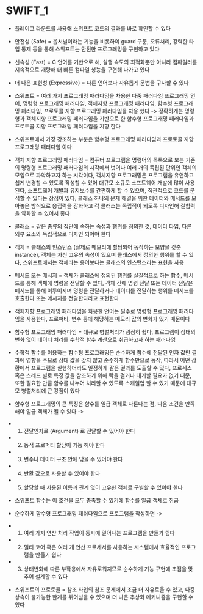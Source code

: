 # SWIFT_1
* 플레이그 라운드를 사용해 스위프트 코드의 결과를 바로 확인할 수 있다
* 안전성 (Safe) = 옵셔널이라는 기능을 비롯하여 guard 구문, 오류처리, 강력한 타입 통제 등을 통해 스위프트는 안전한 프로그래밍을 구현하고 있다
* 신속성 (Fast) = C 언어를 기반으로 해, 실행 속도의 최적화뿐만 아니라 컴파일러를 지속적으로 개량해 더 빠른 컴파일 성능을 구현해 나가고 있다
* 더 나은 표현성 (Expressive) = 다른 언어보다 자유롭게 문법을 구사할 수 있다
* 스위프트 = 여러 가지 프로그래밍 패러다임을 차용한 다중 패러다임 프로그래밍 언어, 명령형 프로그래밍 패러다임, 객체지향 프로그래밍 패러다임, 함수형 프로그래밍 패러다임, 프로토콜 지향 프로그래밍 패러다임을 차용 했다 -> 정확하게는 명령형과 객체지향 프로그래밍 패러다임을 기반으로 한 함수형 프로그래밍 패러다임과 프로토콜 지향 프로그래밍 패러다임을 지향 한다
* 스위프트에서 가장 강조하는 부분은 함수형 프로그래밍 패러다임과 프로토콜 지향 프로그래밍 패러다임 이다
* 객체 지향 프로그래밍 패러다임 = 컴퓨터 프로그램을 명령어의 목록으로 보는 기존의 명령형 프로그래밍 패러다임의 시각에서 벗어나 여러 개의 독립된 단위인 객체의 모임으로 파악하고자 하는 시각이다, 객체지향 프로그래밍은 프로그램을 유연하고 쉽게 변경할 수 있도록 작성할 수 있어 대규모 소규모 소프트웨어 개발에 많이 사용 된다, 소프트웨어 개발과 유지보수를 간편하게 할 수 있으며, 직관적으로 코드를 분석할 수 있다는 장점이 있다, 클래스 하나의 문제 해결을 위한 데이터와 메서드를 모아놓은 방식으로 응집력을 강화하고 각 클래스는 독립적이 되도록 디자인해 결합력을 약화할 수 있어서 좋다
* 클래스 = 같은 종류의 집단에 속하는 속성과 행위를 정의한 것, 데이터 타입, 다른 외부 요소와 독립적으로 디자인 되어야 한다
* 객체 = 클래스의 인스턴스 (실제로 메모리에 할당되어 동작하는 모양을 갖춘 instance), 객체는 자신 고유의 속성이 있으며 클래스에서 정의한 행위를 할 수 있다, 스위프트에서는 객체라는 용어보다는 클래스의 인스턴스라는 표현을 사용
* 메서드 또는 메시지 = 객체가 클래스에 정의된 행위를 실질적으로 하는 함수, 메서드를 통해 객체에 명령을 전달할 수 있다, 객체 간에 명령 전달 또는 데이터 전달은 메서드를 통해 이루어지며 명령을 전달하거나 데이터를 전달하는 행위를 메서드를 호출한다 또는 메시지를 전달한다라고 표현한다
* 객체지향 프로그래밍 패러다임을 차용한 언어는 필수로 명령형 프로그래밍 패러다임을 사용한다, 프로퍼티, 변수 등에 해당하는 메모리 값의 변화가 있기 때문이다
* 함수형 프로그래밍 패러다임 = 대규모 병렬처리가 굉장히 쉽다, 프로그램이 상태의 변화 없이 데이터 처리를 수학적 함수 계산으로 취급하고자 하는 패러다임
* 수학적 함수를 이용하는 함수형 프로그래밍은 순수하게 함수에 전달된 인자 값만 결과에 영향을 주므로 상태 값을 갖지 않고 순수하게 함수만으로 동작, 따라서 어떤 상황에서 프로그램을 실행하더라도 일정하게 같은 결과를 도출할 수 있다, 프로세스 혹은 스레드 별로 특정 값을 참조하기 위해 락을 걸거나 대기할 필요가 없기 때문, 또한 필요한 만큼 함수를 나누어 처리할 수 있도록 스케일업 할 수 있기 때문에 대규모 병렬처리에 큰 강점이 있다

* 함수형 프로그래밍의 큰 특징은 함수를 일급 객체로 다룬다는 점, 다음 조건을 만족해야 일급 객체가 될 수 있다 ->
* 1. 전달인자로 (Argument) 로 전달할 수 있어야 한다
* 2. 동적 프로퍼티 할당이 가능 해야 한다
* 3. 변수나 데이터 구조 안에 담을 수 있어야 한다
* 4. 반환 값으로 사용할 수 있어야 한다
* 5. 할당할 때 사용된 이름과 관계 없이 고유한 객체로 구별할 수 있어야 한다

* 스위프트 함수는 이 조건을 모두 충족할 수 있기에 함수를 일급 객체로 취급

* 순수하게 함수형 프로그래밍 패러다임으로 프로그램을 작성하면 -> 
* 1. 여러 가지 연산 처리 작업이 동시에 일어나는 프로그램을 만들기 쉽다
* 2. 멀티 코어 혹은 여러 개 연산 프로세서를 사용하는 시스템에서 효율적인 프로그램을 만들기 쉽다
* 3. 상태변화에 따른 부작용에서 자유로워지므로 순수하게 기능 구현에 초점을 맞추어 설계할 수 있다

* 스위프트의 프로토콜 = 참조 타입의 참조 문제에서 조금 더 자유로울 수 있고, 다중상속이 불가능한 한계를 뛰어넘을 수 있으며 더 나은 추상화 메커니즘을 구현할 수 있다